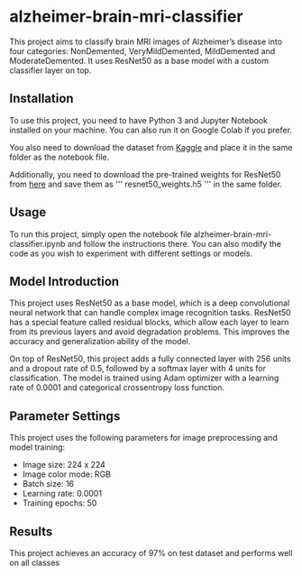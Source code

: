 # alzheimer-brain-mri-classifier

This project aims to classify brain MRI images of Alzheimer’s disease into four categories: NonDemented, VeryMildDemented, MildDemented and ModerateDemented. It uses ResNet50 as a base model with a custom classifier layer on top.

## Installation
To use this project, you need to have Python 3 and Jupyter Notebook installed on your machine. You can also run it on Google Colab if you prefer.

You also need to download the dataset from [Kaggle](https://www.kaggle.com/datasets/sachinkumar413/alzheimer-mri-dataset) and place it in the same folder as the notebook file.

Additionally, you need to download the pre-trained weights for ResNet50 from [here](https://drive.google.com/file/d/12kgtrjPKAUGo-TXf43aTRHna4eU1rJwf/view?usp=sharing) and save them as ''' resnet50_weights.h5 ''' in the same folder.


## Usage
To run this project, simply open the notebook file alzheimer-brain-mri-classifier.ipynb and follow the instructions there. You can also modify the code as you wish to experiment with different settings or models.


## Model Introduction
This project uses ResNet50 as a base model, which is a deep convolutional neural network that can handle complex image recognition tasks. ResNet50 has a special feature called residual blocks, which allow each layer to learn from its previous layers and avoid degradation problems. This improves the accuracy and generalization ability of the model.

On top of ResNet50, this project adds a fully connected layer with 256 units and a dropout rate of 0.5, followed by a softmax layer with 4 units for classification. The model is trained using Adam optimizer with a learning rate of 0.0001 and categorical crossentropy loss function.

## Parameter Settings
This project uses the following parameters for image preprocessing and model training:

* Image size: 224 x 224
* Image color mode: RGB
* Batch size: 16
* Learning rate: 0.0001
* Training epochs: 50

## Results
This project achieves an accuracy of 97% on test dataset and performs well on all classes

